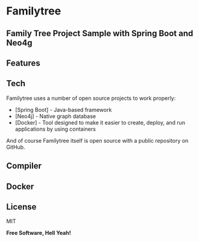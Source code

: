# Familytree
## Family Tree Project Sample with Spring Boot and Neo4g

## Features

## Tech

Familytree uses a number of open source projects to work properly:

- [Spring Boot] - Java-based framework
- [Neo4j] - Native graph database
- [Docker] -  Tool designed to make it easier to create, deploy, and run applications by using containers

And of course Familytree itself is open source with a public repository
on GitHub.

## Compiler

## Docker

## License

MIT

**Free Software, Hell Yeah!**
